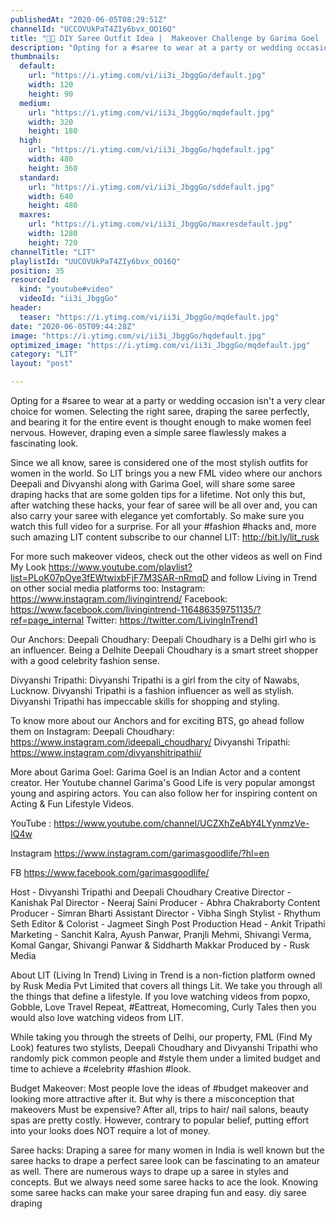 ```yaml
---
publishedAt: "2020-06-05T08:29:51Z"
channelId: "UCCOVUkPaT4ZIy6bvx_OO16Q"
title: "👚😮 DIY Saree Outfit Idea |  Makeover Challenge by Garima Goel |  FML"
description: "Opting for a #saree to wear at a party or wedding occasion isn't a very clear choice for women. Selecting the right saree, draping the saree perfectly, and bearing it for the entire event is thought enough to make women feel nervous. However, draping even a simple saree flawlessly makes a fascinating look.\n\nSince we all know, saree is considered one of the most stylish outfits for women in the world. So LIT brings you a new FML video where our anchors Deepali and Divyanshi along with Garima Goel, will share some saree draping hacks that are some golden tips for a lifetime. Not only this but, after watching these hacks, your fear of saree will be all over and, you can also carry your saree with elegance yet comfortably. So make sure you watch this full video for a surprise. For all your #fashion #hacks and, more such amazing LIT content subscribe to our channel LIT: http://bit.ly/lit_rusk\n\nFor more such makeover videos, check out the other videos as well on Find My Look https://www.youtube.com/playlist?list=PLoK07pOye3fEWtwixbFjF7M3SAR-nRmqD and follow Living in Trend on other social media platforms too: \nInstagram: https://www.instagram.com/livingintrend/ \nFacebook: https://www.facebook.com/livingintrend-116486359751135/?ref=page_internal \nTwitter: https://twitter.com/LivingInTrend1\n\nOur Anchors:\nDeepali Choudhary: Deepali Choudhary is a Delhi girl who is an influencer. Being a Delhite Deepali Choudhary is a smart street shopper with a good celebrity fashion sense.\n\nDivyanshi Tripathi: Divyanshi Tripathi is a girl from the city of Nawabs, Lucknow. Divyanshi Tripathi is a fashion influencer as well as stylish. Divyanshi Tripathi has impeccable skills for shopping and styling.\n\nTo know more about our Anchors and for exciting BTS, go ahead follow them on Instagram: \nDeepali Choudhary: https://www.instagram.com/ideepali_choudhary/ \nDivyanshi Tripathi: https://www.instagram.com/divyanshitripathii/\n\nMore about Garima Goel:\nGarima Goel is an Indian Actor and a content creator. Her Youtube channel Garima's Good Life is very popular amongst young and aspiring actors. You can also follow her for inspiring content on Acting & Fun Lifestyle Videos.\n\nYouTube : https://www.youtube.com/channel/UCZXhZeAbY4LYynmzVe-IQ4w\n\nInstagram https://www.instagram.com/garimasgoodlife/?hl=en\n\nFB https://www.facebook.com/garimasgoodlife/\n\nHost - Divyanshi Tripathi and Deepali Choudhary\nCreative Director - Kanishak Pal\nDirector - Neeraj Saini\nProducer - Abhra Chakraborty\nContent Producer - Simran Bharti\nAssistant Director - Vibha Singh\nStylist - Rhythum Seth\nEditor & Colorist - Jagmeet Singh\nPost Production Head - Ankit Tripathi \nMarketing - Sanchit Kalra, Ayush Panwar, Pranjli Mehmi, Shivangi Verma, Komal Gangar, Shivangi Panwar & Siddharth Makkar\nProduced by - Rusk Media\n\nAbout LIT (Living In Trend)\nLiving in Trend is a non-fiction platform owned by Rusk Media Pvt Limited that covers all things Lit. We take you through all the things that define a lifestyle. If you love watching videos from popxo, Gobble, Love Travel Repeat, #Eattreat, Homecoming, Curly Tales then you would also love watching videos from LIT.\n\nWhile taking you through the streets of Delhi, our property, FML (Find My Look) features two stylists, Deepali Choudhary and Divyanshi Tripathi who randomly pick common people and #style them under a limited budget and time to achieve a #celebrity #fashion #look.\n\nBudget Makeover:\nMost people love the ideas of #budget makeover and looking more attractive after it. But why is there a misconception that makeovers Must be expensive? After all, trips to hair/ nail salons, beauty spas are pretty costly. However, contrary to popular belief, putting effort into your looks does NOT require a lot of money.\n\nSaree hacks:\nDraping a saree for many women in India is well known but the saree hacks to drape a perfect saree look can be fascinating to an amateur as well. There are numerous ways to drape up a saree in styles and concepts. But we always need some saree hacks to ace the look. Knowing some saree hacks can make your saree draping fun and easy. diy saree draping"
thumbnails:
  default:
    url: "https://i.ytimg.com/vi/ii3i_JbggGo/default.jpg"
    width: 120
    height: 90
  medium:
    url: "https://i.ytimg.com/vi/ii3i_JbggGo/mqdefault.jpg"
    width: 320
    height: 180
  high:
    url: "https://i.ytimg.com/vi/ii3i_JbggGo/hqdefault.jpg"
    width: 480
    height: 360
  standard:
    url: "https://i.ytimg.com/vi/ii3i_JbggGo/sddefault.jpg"
    width: 640
    height: 480
  maxres:
    url: "https://i.ytimg.com/vi/ii3i_JbggGo/maxresdefault.jpg"
    width: 1280
    height: 720
channelTitle: "LIT"
playlistId: "UUCOVUkPaT4ZIy6bvx_OO16Q"
position: 35
resourceId:
  kind: "youtube#video"
  videoId: "ii3i_JbggGo"
header:
  teaser: "https://i.ytimg.com/vi/ii3i_JbggGo/mqdefault.jpg"
date: "2020-06-05T09:44:28Z"
image: "https://i.ytimg.com/vi/ii3i_JbggGo/hqdefault.jpg"
optimized_image: "https://i.ytimg.com/vi/ii3i_JbggGo/mqdefault.jpg"
category: "LIT"
layout: "post"

---
```

Opting for a #saree to wear at a party or wedding occasion isn't a very clear choice for women. Selecting the right saree, draping the saree perfectly, and bearing it for the entire event is thought enough to make women feel nervous. However, draping even a simple saree flawlessly makes a fascinating look.

Since we all know, saree is considered one of the most stylish outfits for women in the world. So LIT brings you a new FML video where our anchors Deepali and Divyanshi along with Garima Goel, will share some saree draping hacks that are some golden tips for a lifetime. Not only this but, after watching these hacks, your fear of saree will be all over and, you can also carry your saree with elegance yet comfortably. So make sure you watch this full video for a surprise. For all your #fashion #hacks and, more such amazing LIT content subscribe to our channel LIT: http://bit.ly/lit_rusk

For more such makeover videos, check out the other videos as well on Find My Look https://www.youtube.com/playlist?list=PLoK07pOye3fEWtwixbFjF7M3SAR-nRmqD and follow Living in Trend on other social media platforms too: 
Instagram: https://www.instagram.com/livingintrend/ 
Facebook: https://www.facebook.com/livingintrend-116486359751135/?ref=page_internal 
Twitter: https://twitter.com/LivingInTrend1

Our Anchors:
Deepali Choudhary: Deepali Choudhary is a Delhi girl who is an influencer. Being a Delhite Deepali Choudhary is a smart street shopper with a good celebrity fashion sense.

Divyanshi Tripathi: Divyanshi Tripathi is a girl from the city of Nawabs, Lucknow. Divyanshi Tripathi is a fashion influencer as well as stylish. Divyanshi Tripathi has impeccable skills for shopping and styling.

To know more about our Anchors and for exciting BTS, go ahead follow them on Instagram: 
Deepali Choudhary: https://www.instagram.com/ideepali_choudhary/ 
Divyanshi Tripathi: https://www.instagram.com/divyanshitripathii/

More about Garima Goel:
Garima Goel is an Indian Actor and a content creator. Her Youtube channel Garima's Good Life is very popular amongst young and aspiring actors. You can also follow her for inspiring content on Acting & Fun Lifestyle Videos.

YouTube : https://www.youtube.com/channel/UCZXhZeAbY4LYynmzVe-IQ4w

Instagram https://www.instagram.com/garimasgoodlife/?hl=en

FB https://www.facebook.com/garimasgoodlife/

Host - Divyanshi Tripathi and Deepali Choudhary
Creative Director - Kanishak Pal
Director - Neeraj Saini
Producer - Abhra Chakraborty
Content Producer - Simran Bharti
Assistant Director - Vibha Singh
Stylist - Rhythum Seth
Editor & Colorist - Jagmeet Singh
Post Production Head - Ankit Tripathi 
Marketing - Sanchit Kalra, Ayush Panwar, Pranjli Mehmi, Shivangi Verma, Komal Gangar, Shivangi Panwar & Siddharth Makkar
Produced by - Rusk Media

About LIT (Living In Trend)
Living in Trend is a non-fiction platform owned by Rusk Media Pvt Limited that covers all things Lit. We take you through all the things that define a lifestyle. If you love watching videos from popxo, Gobble, Love Travel Repeat, #Eattreat, Homecoming, Curly Tales then you would also love watching videos from LIT.

While taking you through the streets of Delhi, our property, FML (Find My Look) features two stylists, Deepali Choudhary and Divyanshi Tripathi who randomly pick common people and #style them under a limited budget and time to achieve a #celebrity #fashion #look.

Budget Makeover:
Most people love the ideas of #budget makeover and looking more attractive after it. But why is there a misconception that makeovers Must be expensive? After all, trips to hair/ nail salons, beauty spas are pretty costly. However, contrary to popular belief, putting effort into your looks does NOT require a lot of money.

Saree hacks:
Draping a saree for many women in India is well known but the saree hacks to drape a perfect saree look can be fascinating to an amateur as well. There are numerous ways to drape up a saree in styles and concepts. But we always need some saree hacks to ace the look. Knowing some saree hacks can make your saree draping fun and easy. diy saree draping
